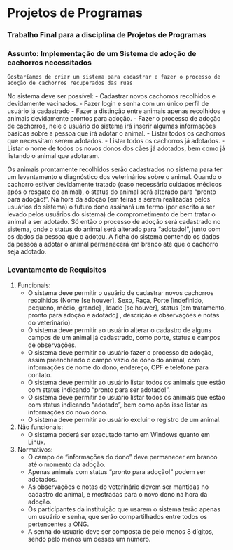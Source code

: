 # Projetos de Programas

### Trabalho Final para a disciplina de Projetos de Programas

### Assunto: Implementação de um Sistema de adoção de cachorros necessitados
	Gostaríamos de criar um sistema para cadastrar e fazer o processo de adoção de cachorros recuperados das ruas

No sistema deve ser possível:
    - Cadastrar novos cachorros recolhidos e devidamente vacinados.
    - Fazer login e senha com um único perfil de usuário já cadastrado
    - Fazer a distinção entre animais apenas recolhidos e animais devidamente prontos para adoção.
    - Fazer o processo de adoção de cachorros, nele o usuário do sistema irá inserir algumas informações básicas sobre a pessoa que irá adotar o animal.
    - Listar todos os cachorros que necessitam serem adotados.
    - Listar todos os cachorros já adotados.
    - Listar o nome de todos os novos donos dos cães já adotados, bem como já listando o animal que adotaram.

Os animais prontamente recolhidos serão cadastrados no sistema para ter um levantamento e diagnóstico dos veterinários sobre o animal. Quando o cachorro estiver devidamente tratado (caso necessário cuidados médicos após o resgate do animal), o status do animal será alterado para “pronto para adoção!”. Na hora da adoção (em feiras a serem realizadas pelos usuários do sistema) o futuro dono assinará um termo (por escrito a ser levado pelos usuários do sistema) de comprometimento de bem tratar o animal a ser adotado. Só então o processo de adoção será cadastrado no sistema, onde o status do animal será alterado para “adotado!”, junto com os dados da pessoa que o adotou.
	A ficha do sistema contendo os dados da pessoa a adotar o animal permanecerá em branco até que o cachorro seja adotado.

### Levantamento de Requisitos

1. Funcionais:
    - O sistema deve permitir o usuário de cadastrar novos cachorros recolhidos (Nome [se houver], Sexo, Raça, Porte [indefinido, pequeno, médio, grande] , Idade [se houver], status [em tratamento, pronto para adoção e adotado] , descrição e observações e notas do veterinário).
    - O sistema deve permitir ao usuário alterar o cadastro de alguns campos de um animal já cadastrado, como porte, status e campos de observações.
    - O sistema deve permitir ao usuário fazer o processo de adoção, assim preenchendo o campo vazio de dono do animal, com informações de nome do dono, endereço, CPF e telefone para contato.
    - O sistema deve permitir ao usuário listar todos os animais que estão com status indicando “pronto para ser adotado!”.
    - O sistema deve permitir ao usuário listar todos os animais que estão com status indicando “adotado”, bem como após isso listar as informações do novo dono.
    - O sistema deve permitir ao usuário excluir o registro de um animal.
2. Não funcionais:
    - O sistema poderá ser executado tanto em Windows quanto em Linux.
3. Normativos:
    - O campo de “informações do dono” deve permanecer em branco até o momento da adoção.
    - Apenas animais com status “pronto para adoção!” podem ser adotados.
    - As observações e notas do veterinário devem ser mantidas no cadastro do animal, e mostradas para o novo dono na hora da adoção.
    - Os participantes da instituição que usarem o sistema terão apenas um usuário e senha, que serão compartilhados entre todos os pertencentes a ONG.
    - A senha do usuario deve ser composta de pelo menos 8 dígitos, sendo pelo menos um desses um número.
